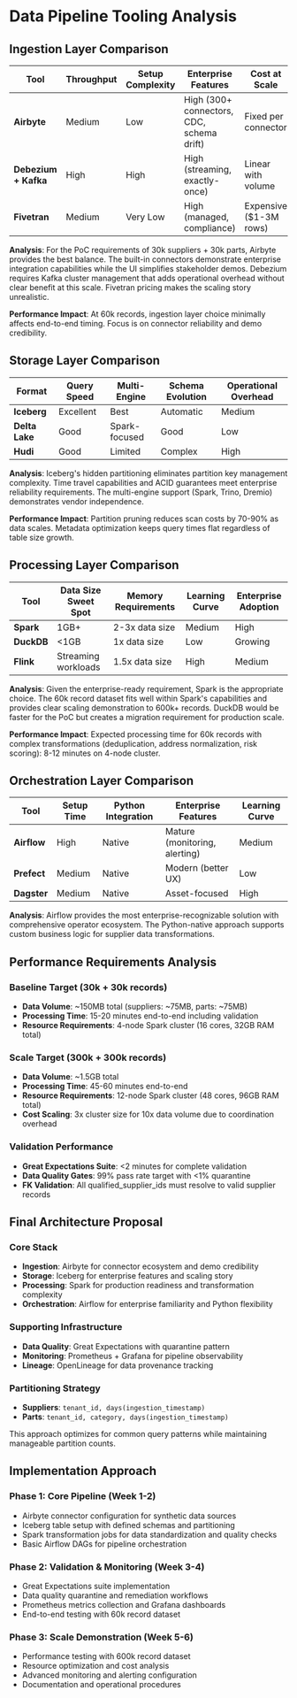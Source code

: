 # Data Pipeline Tooling Analysis

## Ingestion Layer Comparison

| Tool | Throughput | Setup Complexity | Enterprise Features | Cost at Scale |
|------|------------|------------------|-------------------|---------------|
| **Airbyte** | Medium | Low | High (300+ connectors, CDC, schema drift) | Fixed per connector |
| **Debezium + Kafka** | High | High | High (streaming, exactly-once) | Linear with volume |
| **Fivetran** | Medium | Very Low | High (managed, compliance) | Expensive ($1-3M rows) |

**Analysis**: For the PoC requirements of 30k suppliers + 30k parts, Airbyte provides the best balance. The built-in connectors demonstrate enterprise integration capabilities while the UI simplifies stakeholder demos. Debezium requires Kafka cluster management that adds operational overhead without clear benefit at this scale. Fivetran pricing makes the scaling story unrealistic.

**Performance Impact**: At 60k records, ingestion layer choice minimally affects end-to-end timing. Focus is on connector reliability and demo credibility.

## Storage Layer Comparison

| Format | Query Speed | Multi-Engine | Schema Evolution | Operational Overhead |
|--------|-------------|--------------|------------------|----------------------|
| **Iceberg** | Excellent | Best | Automatic | Medium |
| **Delta Lake** | Good | Spark-focused | Good | Low |
| **Hudi** | Good | Limited | Complex | High |

**Analysis**: Iceberg's hidden partitioning eliminates partition key management complexity. Time travel capabilities and ACID guarantees meet enterprise reliability requirements. The multi-engine support (Spark, Trino, Dremio) demonstrates vendor independence.

**Performance Impact**: Partition pruning reduces scan costs by 70-90% as data scales. Metadata optimization keeps query times flat regardless of table size growth.

## Processing Layer Comparison

| Tool | Data Size Sweet Spot | Memory Requirements | Learning Curve | Enterprise Adoption |
|------|---------------------|---------------------|----------------|-------------------|
| **Spark** | 1GB+ | 2-3x data size | Medium | High |
| **DuckDB** | <1GB | 1x data size | Low | Growing |
| **Flink** | Streaming workloads | 1.5x data size | High | Medium |

**Analysis**: Given the enterprise-ready requirement, Spark is the appropriate choice. The 60k record dataset fits well within Spark's capabilities and provides clear scaling demonstration to 600k+ records. DuckDB would be faster for the PoC but creates a migration requirement for production scale.

**Performance Impact**: Expected processing time for 60k records with complex transformations (deduplication, address normalization, risk scoring): 8-12 minutes on 4-node cluster.

## Orchestration Layer Comparison

| Tool | Setup Time | Python Integration | Enterprise Features | Learning Curve |
|------|------------|-------------------|-------------------|----------------|
| **Airflow** | High | Native | Mature (monitoring, alerting) | Medium |
| **Prefect** | Medium | Native | Modern (better UX) | Low |
| **Dagster** | Medium | Native | Asset-focused | High |

**Analysis**: Airflow provides the most enterprise-recognizable solution with comprehensive operator ecosystem. The Python-native approach supports custom business logic for supplier data transformations.

## Performance Requirements Analysis

### Baseline Target (30k + 30k records)
- **Data Volume**: ~150MB total (suppliers: ~75MB, parts: ~75MB)
- **Processing Time**: 15-20 minutes end-to-end including validation
- **Resource Requirements**: 4-node Spark cluster (16 cores, 32GB RAM total)

### Scale Target (300k + 300k records)  
- **Data Volume**: ~1.5GB total
- **Processing Time**: 45-60 minutes end-to-end
- **Resource Requirements**: 12-node Spark cluster (48 cores, 96GB RAM total)
- **Cost Scaling**: 3x cluster size for 10x data volume due to coordination overhead

### Validation Performance
- **Great Expectations Suite**: <2 minutes for complete validation
- **Data Quality Gates**: 99% pass rate target with <1% quarantine
- **FK Validation**: All qualified_supplier_ids must resolve to valid supplier records

## Final Architecture Proposal

### Core Stack
- **Ingestion**: Airbyte for connector ecosystem and demo credibility
- **Storage**: Iceberg for enterprise features and scaling story  
- **Processing**: Spark for production readiness and transformation complexity
- **Orchestration**: Airflow for enterprise familiarity and Python flexibility

### Supporting Infrastructure
- **Data Quality**: Great Expectations with quarantine pattern
- **Monitoring**: Prometheus + Grafana for pipeline observability
- **Lineage**: OpenLineage for data provenance tracking

### Partitioning Strategy
- **Suppliers**: `tenant_id, days(ingestion_timestamp)`
- **Parts**: `tenant_id, category, days(ingestion_timestamp)`

This approach optimizes for common query patterns while maintaining manageable partition counts.

## Implementation Approach

### Phase 1: Core Pipeline (Week 1-2)
- Airbyte connector configuration for synthetic data sources
- Iceberg table setup with defined schemas and partitioning
- Spark transformation jobs for data standardization and quality checks
- Basic Airflow DAGs for pipeline orchestration

### Phase 2: Validation & Monitoring (Week 3-4)  
- Great Expectations suite implementation
- Data quality quarantine and remediation workflows
- Prometheus metrics collection and Grafana dashboards
- End-to-end testing with 60k record dataset

### Phase 3: Scale Demonstration (Week 5-6)
- Performance testing with 600k record dataset
- Resource optimization and cost analysis
- Advanced monitoring and alerting configuration
- Documentation and operational procedures
